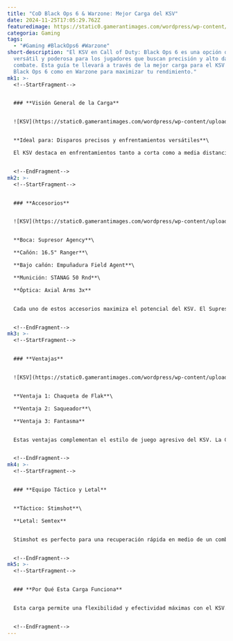 ```yaml
---
title: "CoD Black Ops 6 & Warzone: Mejor Carga del KSV"
date: 2024-11-25T17:05:29.762Z
featuredimage: https://static0.gamerantimages.com/wordpress/wp-content/uploads/2024/10/cod-black-ops-6-best-ksv-loadout.jpg?q=70&fit=crop&w=1140&h=&dpr=1
categoria: Gaming
tags:
  - "#Gaming #BlackOps6 #Warzone"
short-description: "El KSV en Call of Duty: Black Ops 6 es una opción de arma
  versátil y poderosa para los jugadores que buscan precisión y alto daño en
  combate. Esta guía te llevará a través de la mejor carga para el KSV tanto en
  Black Ops 6 como en Warzone para maximizar tu rendimiento."
mk1: >-
  <!--StartFragment-->


  ### **Visión General de la Carga**


  ![KSV](https://static0.gamerantimages.com/wordpress/wp-content/uploads/2024/11/best-ksv-black-ops-6-multiplayer-build.jpg?q=49&fit=crop&w=825&dpr=2 "KSV")


  **Ideal para: Disparos precisos y enfrentamientos versátiles**\

  El KSV destaca en enfrentamientos tanto a corta como a media distancia. Su alto daño lo convierte en una opción sólida para los jugadores que desean eliminar a los oponentes con precisión mientras mantienen su movilidad.


  <!--EndFragment-->
mk2: >-
  <!--StartFragment-->


  ### **Accesorios**


  ![KSV](https://static0.gamerantimages.com/wordpress/wp-content/uploads/2024/10/best-perk-package-and-wildcard-for-the-ksv-in-black-ops-6.jpg?q=49&fit=crop&w=825&dpr=2 "KSV")


  **Boca: Supresor Agency**\

  **Cañón: 16.5" Ranger**\

  **Bajo cañón: Empuñadura Field Agent**\

  **Munición: STANAG 50 Rnd**\

  **Óptica: Axial Arms 3x**


  Cada uno de estos accesorios maximiza el potencial del KSV. El Supresor Agency te mantiene fuera del radar, mientras que el cañón de 16.5" Ranger aumenta el alcance efectivo del arma. La empuñadura Field Agent ayuda a controlar el retroceso, lo que es crucial para mantener la precisión a largas distancias. El cargador STANAG de 50 balas proporciona más munición para disparos continuos, y la óptica Axial Arms 3x mejora la precisión al apuntar a distancias más largas.


  <!--EndFragment-->
mk3: >-
  <!--StartFragment-->


  ### **Ventajas**


  ![KSV](https://static0.gamerantimages.com/wordpress/wp-content/uploads/2024/11/best-mobility-perk-package-in-warzone.jpg?q=49&fit=crop&w=825&dpr=2 "KSV")


  **Ventaja 1: Chaqueta de Flak**\

  **Ventaja 2: Saqueador**\

  **Ventaja 3: Fantasma**


  Estas ventajas complementan el estilo de juego agresivo del KSV. La Chaqueta de Flak ayuda a mitigar el daño de explosivos, Saqueador asegura que puedas seguir reponiendo munición, y Fantasma te mantiene fuera de los UAV enemigos mientras te mueves por el mapa.


  <!--EndFragment-->
mk4: >-
  <!--StartFragment-->


  ### **Equipo Táctico y Letal**


  **Táctico: Stimshot**\

  **Letal: Semtex**


  Stimshot es perfecto para una recuperación rápida en medio de un combate, mientras que Semtex puede ser utilizado para eliminar enemigos que se encuentren detrás de coberturas o en ubicaciones estratégicas.


  <!--EndFragment-->
mk5: >-
  <!--StartFragment-->


  ### **Por Qué Esta Carga Funciona**


  Esta carga permite una flexibilidad y efectividad máximas con el KSV. Ya sea que estés enfrentándote a larga distancia o despejando habitaciones en combate cercano, el KSV con estos accesorios y ventajas garantiza que tengas las herramientas necesarias para dominar. El supresor te mantiene oculto, mientras que la mayor munición y el control de retroceso facilitan mantener el fuego durante intensos tiroteos.


  <!--EndFragment-->
---
```

